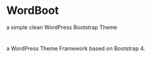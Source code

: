 # WordBoot
a simple clean WordPress Bootstrap Theme
#
a WordPress Theme Framework based on Bootstrap 4.
